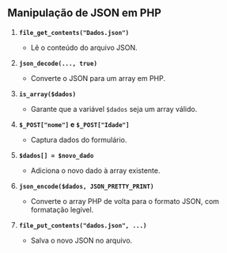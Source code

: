 ## Manipulação de JSON em PHP

1. **`file_get_contents("Dados.json")`**
   - Lê o conteúdo do arquivo JSON.

2. **`json_decode(..., true)`**
   - Converte o JSON para um array em PHP.

3. **`is_array($dados)`**
   - Garante que a variável `$dados` seja um array válido.

4. **`$_POST["nome"]` e `$_POST["Idade"]`**
   - Captura dados do formulário.

5. **`$dados[] = $novo_dado`**
   - Adiciona o novo dado à array existente.

6. **`json_encode($dados, JSON_PRETTY_PRINT)`**
   - Converte o array PHP de volta para o formato JSON, com formatação legível.

7. **`file_put_contents("dados.json", ...)`**
   - Salva o novo JSON no arquivo.

